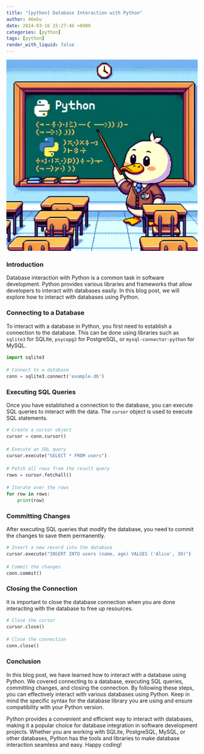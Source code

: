 ```yaml
---
title: "[python] Database Interaction with Python"
author: 46ebu
date: 2024-03-16 15:27:46 +0900
categories: [python]
tags: [python]
render_with_liquid: false
---
```


![Intro](/assets/img/post/python.png)
### Introduction
Database interaction with Python is a common task in software development. Python provides various libraries and frameworks that allow developers to interact with databases easily. In this blog post, we will explore how to interact with databases using Python.

### Connecting to a Database
To interact with a database in Python, you first need to establish a connection to the database. This can be done using libraries such as `sqlite3` for SQLite, `psycopg2` for PostgreSQL, or `mysql-connector-python` for MySQL. 

```python
import sqlite3

# Connect to a database
conn = sqlite3.connect('example.db')
```

### Executing SQL Queries
Once you have established a connection to the database, you can execute SQL queries to interact with the data. The `cursor` object is used to execute SQL statements.

```python
# Create a cursor object
cursor = conn.cursor()

# Execute an SQL query
cursor.execute("SELECT * FROM users")

# Fetch all rows from the result query
rows = cursor.fetchall()

# Iterate over the rows
for row in rows:
    print(row)
```

### Committing Changes
After executing SQL queries that modify the database, you need to commit the changes to save them permanently.

```python
# Insert a new record into the database
cursor.execute("INSERT INTO users (name, age) VALUES ('Alice', 30)")

# Commit the changes
conn.commit()
```

### Closing the Connection
It is important to close the database connection when you are done interacting with the database to free up resources.

```python
# Close the cursor
cursor.close()

# Close the connection
conn.close()
```

### Conclusion
In this blog post, we have learned how to interact with a database using Python. We covered connecting to a database, executing SQL queries, committing changes, and closing the connection. By following these steps, you can effectively interact with various databases using Python. Keep in mind the specific syntax for the database library you are using and ensure compatibility with your Python version. 

Python provides a convenient and efficient way to interact with databases, making it a popular choice for database integration in software development projects. Whether you are working with SQLite, PostgreSQL, MySQL, or other databases, Python has the tools and libraries to make database interaction seamless and easy. Happy coding!